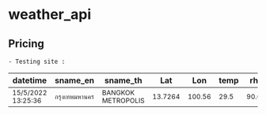 # weather_api

## Pricing
```
- Testing site :
```


| datetime | sname_en | sname_th | Lat |  Lon |  temp |  rh |
| --- | --- | --- | --- | --- | --- | --- |
|<sup>15/5/2022 13:25:36</sup>|<sup>กรุงเทพมหานคร</sup>|<sup>BANGKOK METROPOLIS</sup>|<sup>13.7264</sup>|<sup>100.56</sup>|<sup>29.5</sup>|<sup>90.0</sup>|
						
